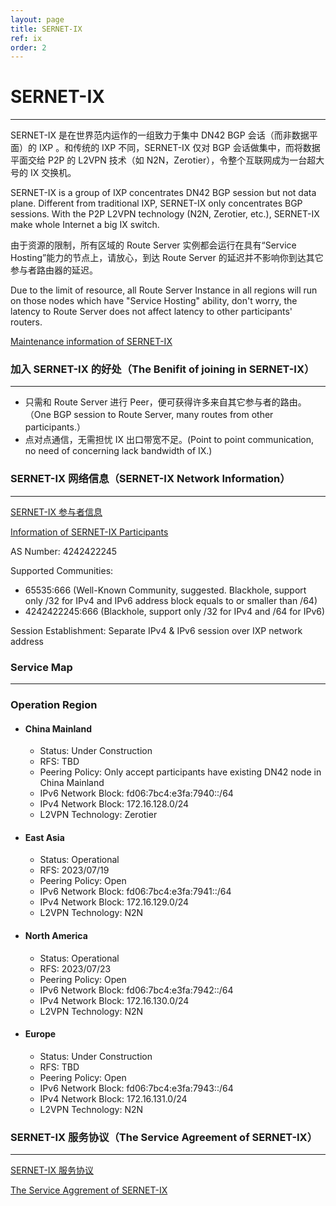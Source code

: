 ```yaml
---
layout: page
title: SERNET-IX
ref: ix
order: 2
---
```


# SERNET-IX
---
SERNET-IX 是在世界范内运作的一组致力于集中 DN42 BGP 会话（而非数据平面）的 IXP 。和传统的 IXP 不同，SERNET-IX 仅对 BGP 会话做集中，而将数据平面交给 P2P 的 L2VPN 技术（如 N2N，Zerotier），令整个互联网成为一台超大号的 IX 交换机。

SERNET-IX is a group of IXP concentrates DN42 BGP session but not data plane. Different from traditional IXP, SERNET-IX only concentrates BGP sessions. With the P2P L2VPN technology (N2N, Zerotier, etc.), SERNET-IX make whole Internet a big IX switch.

由于资源的限制，所有区域的 Route Server 实例都会运行在具有“Service Hosting”能力的节点上，请放心，到达 Route Server 的延迟并不影响你到达其它参与者路由器的延迟。

Due to the limit of resource, all Route Server Instance in all regions will run on those nodes which have "Service Hosting" ability, don't worry, the latency to Route Server does not affect latency to other participants' routers.

[Maintenance information of SERNET-IX](https://maintenance.sherpherd.top)

### 加入 SERNET-IX 的好处（The Benifit of joining in SERNET-IX）
---
  * 只需和 Route Server 进行 Peer，便可获得许多来自其它参与者的路由。（One BGP session to Route Server, many routes from other participants.）
  * 点对点通信，无需担忧 IX 出口带宽不足。(Point to point communication, no need of concerning lack bandwidth of IX.)

### SERNET-IX 网络信息（SERNET-IX Network Information）
---
[SERNET-IX 参与者信息](Participants_cn.html)

[Information of SERNET-IX Participants](Participants_en.html)

AS Number: 4242422245

Supported Communities:
  * 65535:666 (Well-Known Community, suggested. Blackhole, support only /32 for IPv4 and IPv6 address block equals to or smaller than /64)
  * 4242422245:666 (Blackhole, support only /32 for IPv4 and /64 for IPv6)

Session Establishment: Separate IPv4 & IPv6 session over IXP network address

### Service Map
---
<div id="map"></div>
<script>
    var map = new L.Map("map", {
        center: new L.LatLng(34.307144, -226.40625),
        zoom: 2,
    });
    L.tileLayer('https://tile.openstreetmap.org/{z}/{x}/{y}.png', {
    maxZoom: 19,
    attribution: '&copy; <a href="http://www.openstreetmap.org/copyright">OpenStreetMap</a>'
    }).addTo(map);
    var marker_dg = L.marker([23.019076, -246.258545]).addTo(map).bindPopup("<br><b>Dongguan, Guangdong Province, China</b><br>Service Hosting<br>Direct Peering<br>SERNET-IX Participant (China Mainland)<br><br>");
    var marker_hk = L.marker([22.248429, -245.808105]).addTo(map).bindPopup("<br><b>Hong Kong, China</b><br>Service Hosting<br>Direct Peering<br>SERNET-IX Participant (East Asia)<br>SERNET-IX Direct Connect Point (East Asia)<br><br>");
    var marker_kr = L.marker([37.527154, -232.998047]).addTo(map).bindPopup("<br><b>Seoul, South Korea</b><br>Service Hosting<br>Direct Peering<br>SERNET-IX Participant (East Asia)<br>SERNET-IX Direct Connect Point (East Asia)<br><br>");
    var marker_us1 = L.marker([33.979809, -118.190918]).addTo(map).bindPopup("<br><b>Los Angeles, CA, United States</b><br>Direct Peering<br>SERNET-IX Participant (North America)<br>SERNET-IX Direct Connect Point (North America)<br><br>");
    var marker_de = L.marker([50.092393, -351.298828]).addTo(map).bindPopup("<br><b>Frankfurt, Germany</b><br>Direct Peering<br>SERNET-IX Participant (Europe)<br>SERNET-IX Direct Connect Point (Europe)<br><br>");
</script>

### Operation Region
*   #### China Mainland
    * Status: Under Construction
    * RFS: TBD
    * Peering Policy: Only accept participants have existing DN42 node in China Mainland
    * IPv6 Network Block: fd06:7bc4:e3fa:7940::/64
    * IPv4 Network Block: 172.16.128.0/24
    * L2VPN Technology: Zerotier
  
*  #### East Asia
    * Status: Operational
    * RFS: 2023/07/19
    * Peering Policy: Open
    * IPv6 Network Block: fd06:7bc4:e3fa:7941::/64
    * IPv4 Network Block: 172.16.129.0/24
    * L2VPN Technology: N2N

*  #### North America
    * Status: Operational
    * RFS: 2023/07/23
    * Peering Policy: Open
    * IPv6 Network Block: fd06:7bc4:e3fa:7942::/64
    * IPv4 Network Block: 172.16.130.0/24
    * L2VPN Technology: N2N

*  #### Europe
    * Status: Under Construction
    * RFS: TBD
    * Peering Policy: Open
    * IPv6 Network Block: fd06:7bc4:e3fa:7943::/64
    * IPv4 Network Block: 172.16.131.0/24
    * L2VPN Technology: N2N

### SERNET-IX 服务协议（The Service Agreement of SERNET-IX）
---
[SERNET-IX 服务协议](Agreement_SERNET_IX_cn.html)

[The Service Aggrement of SERNET-IX](Agreement_SERNET_IX_en.html)